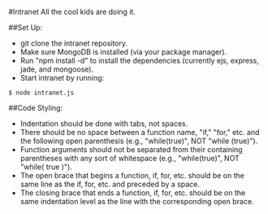 #Intranet
All the cool kids are doing it.

##Set Up:
  * git clone the intranet repository.
  * Make sure MongoDB is installed (via your package manager).
  * Run "npm install -d" to install the dependencies (currently ejs, express, jade, and mongoose).
  * Start intranet by running:
  
  ```
  $ node intranet.js
  ```


##Code Styling:
  * Indentation should be done with tabs, not spaces.
  * There should be no space between a function name, "if," "for," etc. and the following open parenthesis (e.g., "while(true)", NOT "while (true)").
  * Function arguments should not be separated from their containing parentheses with any sort of whitespace (e.g., "while(true)", NOT "while( true )").
  * The open brace that begins a function, if, for, etc. should be on the same line as the if, for, etc. and preceded by a space.
  * The closing brace that ends a function, if, for, etc. should be on the same indentation level as the line with the corresponding open brace.
